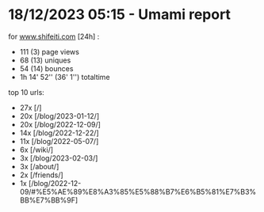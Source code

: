 # 18/12/2023 05:15 - Umami report
for www.shifeiti.com [24h] :

 - 111 (3) page views
 - 68 (13) uniques
 - 54 (14) bounces
 - 1h 14' 52'' (36' 1'') totaltime


top 10 urls:
 - 27x [/]
 - 20x [/blog/2023-01-12/]
 - 20x [/blog/2022-12-09/]
 - 14x [/blog/2022-12-22/]
 - 11x [/blog/2022-05-07/]
 - 6x [/wiki/]
 - 3x [/blog/2023-02-03/]
 - 3x [/about/]
 - 2x [/friends/]
 - 1x [/blog/2022-12-09/#%E5%AE%89%E8%A3%85%E5%88%B7%E6%B5%81%E7%B3%BB%E7%BB%9F]


